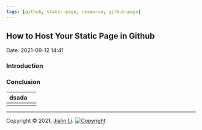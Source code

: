 ```yaml
---
tags: [github, static-page, resource, github-page]
---
```

## How to Host Your Static Page in Github
Date:  2021-09-12 14:41

###  Introduction





### Conclusion

| dsada |     | 
| ----- | --- |
|       |     |


---
Copyright © 2021, [Jialin Li](https://github.com/keyskull).  [![Copyright](https://i.creativecommons.org/l/by-nc/4.0/80x15.png)](/LICENSE)